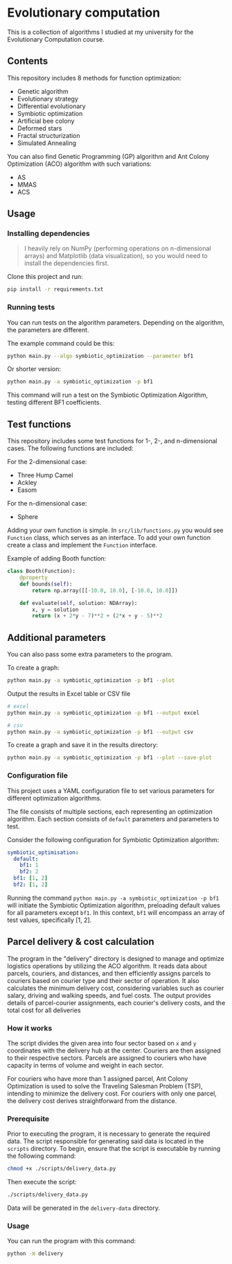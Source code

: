 # Evolutionary computation

This is a collection of algorithms I studied at my university for the Evolutionary Computation course.

## Contents

This repository includes 8 methods for function optimization:

- Genetic algorithm
- Evolutionary strategy
- Differential evolutionary
- Symbiotic optimization
- Artificial bee colony
- Deformed stars
- Fractal structurization
- Simulated Annealing

You can also find Genetic Programming (GP) algorithm and Ant Colony Optimization (ACO) algorithm with such variations:

- AS
- MMAS
- ACS

## Usage

### Installing dependencies

> I heavily rely on NumPy (performing operations on n-dimensional arrays) and Matplotlib (data visualization), so you would need to install the dependencies first.

Clone this project and run:

```sh
pip install -r requirements.txt
```

### Running tests

You can run tests on the algorithm parameters. Depending on the algorithm, the parameters are different.

The example command could be this:

```sh
python main.py --algo symbiotic_optimization --parameter bf1
```

Or shorter version:

```sh
python main.py -a symbiotic_optimization -p bf1
```

This command will run a test on the Symbiotic Optimization Algorithm, testing different BF1 coefficients.

## Test functions

This repository includes some test functions for 1-, 2-, and n-dimensional cases. The following functions are included:

For the 2-dimensional case:

- Three Hump Camel
- Ackley
- Easom

For the n-dimensional case:

- Sphere

Adding your own function is simple. In `src/lib/functions.py` you would see `Function` class, which serves as an interface.
To add your own function create a class and implement the `Function` interface.

Example of adding Booth function:

```py
class Booth(Function):
    @property
    def bounds(self):
        return np.array([[-10.0, 10.0], [-10.0, 10.0]])

    def evaluate(self, solution: NDArray):
        x, y = solution
        return (x + 2*y - 7)**2 + (2*x + y - 5)**2
```

## Additional parameters

You can also pass some extra parameters to the program.

To create a graph:

```sh
python main.py -a symbiotic_optimization -p bf1 --plot
```

Output the results in Excel table or CSV file

```sh
# excel
python main.py -a symbiotic_optimization -p bf1 --output excel

# csv
python main.py -a symbiotic_optimization -p bf1 --output csv
```

To create a graph and save it in the results directory:

```sh
python main.py -a symbiotic_optimization -p bf1 --plot --save-plot
```

### Configuration file

This project uses a YAML configuration file to set various parameters for different optimization algorithms.

The file consists of multiple sections, each representing an optimization algorithm.
Each section consists of `default` parameters and parameters to test.

Consider the following configuration for Symbiotic Optimization algorithm:

```yaml
symbiotic_optimisation:
  default:
    bf1: 1
    bf2: 2
  bf1: [1, 2]
  bf2: [1, 2]
```

Running the command `python main.py -a symbiotic_optimization -p bf1` will initiate the
Symbiotic Optimization algorithm, preloading default values for all parameters except `bf1`.
In this context, `bf1` will encompass an array of test values, specifically [1, 2].

## Parcel delivery & cost calculation

The program in the "delivery" directory is designed to manage and optimize logistics operations
by utilizing the ACO algorithm. It reads data about parcels, couriers, and distances,
and then efficiently assigns parcels to couriers based on courier type and their sector of operation. It also
calculates the minimum delivery cost, considering variables such as courier salary, driving and
walking speeds, and fuel costs. The output provides details of parcel-courier assignments, each courier's delivery
costs, and the total cost for all deliveries

### How it works

The script divides the given area into four sector based on `x` and `y` coordinates with the delivery hub
at the center. Couriers are then assigned to their respective sectors. Parcels are assigned to couriers who have
capacity in terms of volume and weight in each sector.

For couriers who have more than 1 assigned parcel, Ant Colony Optimization is used to solve the
Traveling Salesman Problem (TSP), intending to minimize the delivery cost. For couriers with only
one parcel, the delivery cost derives straightforward from the distance.

### Prerequisite

Prior to executing the program, it is necessary to generate the required data.
The script responsible for generating said data is located in the `scripts` directory.
To begin, ensure that the script is executable by running the following command:

```sh
chmod +x ./scripts/delivery_data.py
```

Then execute the script:

```sh
./scripts/delivery_data.py
```

Data will be generated in the `delivery-data` directory.

### Usage

You can run the program with this command:

```sh
python -m delivery
```
